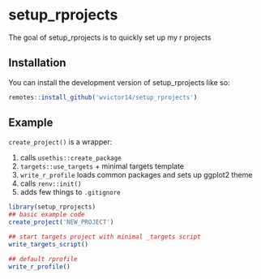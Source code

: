 
# setup_rprojects

<!-- badges: start -->
<!-- badges: end -->

The goal of setup_rprojects is to quickly set up my r projects

## Installation

You can install the development version of setup_rprojects like so:

``` r
remotes::install_github('wvictor14/setup_rprojects')
```

## Example

`create_project()` is a wrapper:

1. calls `usethis::create_package` 
2. `targets::use_targets` + minimal targets template
3. `write_r_profile` loads common packages and sets up ggplot2 theme
4. calls `renv::init()`
5. adds few things to `.gitignore`

``` r
library(setup_rprojects)
## basic example code
create_project('NEW_PROJECT')

## start targets project with minimal _targets script 
write_targets_script()

## default rprofile
write_r_profile()
```

